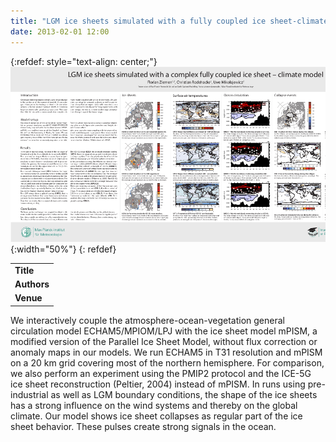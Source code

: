 ```yaml
---
title: "LGM ice sheets simulated with a fully coupled ice sheet-climate model"
date: 2013-02-01 12:00
---
```


{:refdef: style="text-align: center;"}
![](/img/applications/thumb_ziemen_egu_2012.png){:width="50%"}
{: refdef}


||
|-
| **Title** | [LGM ice sheets simulated with a fully coupled ice sheet-climate model](http://www.mpimet.mpg.de/fileadmin/staff/ziemenflorian/florian_ziemen_egu_2012.pdf) |
| **Authors** | [Florian Ziemen](http://www.mpimet.mpg.de/en/staff/florian-ziemen.html) and others |
| **Venue** |  [EGU 2012](http://www.egu2012.eu/)  |

We interactively couple the atmosphere-ocean-vegetation general circulation model ECHAM5/MPIOM/LPJ with the ice sheet model mPISM, a modified version of the Parallel Ice Sheet Model, without flux correction or anomaly maps in our models. We run ECHAM5 in T31 resolution and mPISM on a 20 km grid covering most of the northern hemisphere. For comparison, we also perform an experiment using the PMIP2 protocol and the ICE-5G ice sheet reconstruction (Peltier, 2004) instead of mPISM. In runs using pre-industrial as well as LGM boundary conditions, the shape of the ice sheets has a strong influence on the wind systems and thereby on the global climate. Our model shows ice sheet collapses as regular part of the ice sheet behavior. These pulses create strong signals in the ocean.

